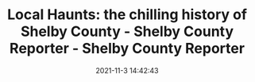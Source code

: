 ---
"title": "Local Haunts: the chilling history of Shelby County - Shelby County Reporter - Shelby County Reporter"
"date": "2021-11-3 14:42:43"
"feed_name": "GOOGLENEWSMINING"
"feed_website": "https://news.google.com/search?q=mining%2Bincident&hl=en-US&gl=US&ceid=US:en"
"feed_rss": "https://news.google.com/rss/search?q=mining%2Bincident&hl=en-US&gl=US&ceid=US:en"
"link": "https://www.shelbycountyreporter.com/2021/11/03/local-haunts-the-chilling-history-of-shelby-county/"
"source": "{'href': 'https://www.shelbycountyreporter.com', 'title': 'Shelby County Reporter'}"
"file": "_posts/2021-1-1-85ddb48f67442aa6e9093cbc36c8597b680b3f5c.md"
"accident": "0"
"drilling": "0"
"dead": "0"
"injured": "0"
"arrested": "0"
"place": "unknown place"
"where": "unknown site"
"causes": "unknown"
"place_uri": "unknown place"
---